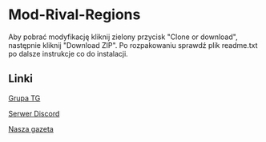 # Mod-Rival-Regions

Aby pobrać modyfikację kliknij zielony przycisk "Clone or download", następnie kliknij "Download ZIP". Po rozpakowaniu sprawdź plik readme.txt po dalsze instrukcje co do instalacji.

## Linki

[Grupa TG](https://t.me/hoi4modrr)

[Serwer Discord](https://discord.gg/JMd5XgW)

[Nasza gazeta](http://rivalregions.com/#newspaper/show/132050)